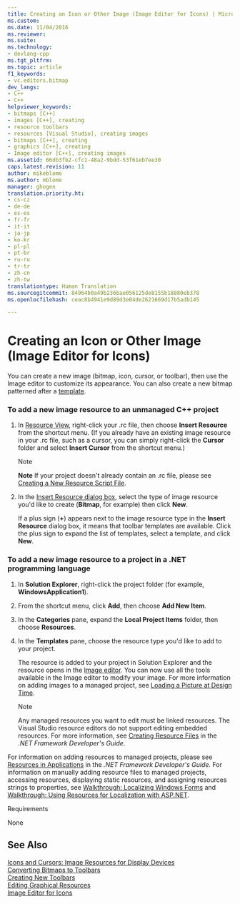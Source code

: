 ```yaml
---
title: Creating an Icon or Other Image (Image Editor for Icons) | Microsoft Docs
ms.custom: 
ms.date: 11/04/2016
ms.reviewer: 
ms.suite: 
ms.technology:
- devlang-cpp
ms.tgt_pltfrm: 
ms.topic: article
f1_keywords:
- vc.editors.bitmap
dev_langs:
- C++
- C++
helpviewer_keywords:
- bitmaps [C++]
- images [C++], creating
- resource toolbars
- resources [Visual Studio], creating images
- bitmaps [C++], creating
- graphics [C++], creating
- Image editor [C++], creating images
ms.assetid: 66db3fb2-cfc1-48a2-9bdd-53f61eb7ee30
caps.latest.revision: 11
author: mikeblome
ms.author: mblome
manager: ghogen
translation.priority.ht:
- cs-cz
- de-de
- es-es
- fr-fr
- it-it
- ja-jp
- ko-kr
- pl-pl
- pt-br
- ru-ru
- tr-tr
- zh-cn
- zh-tw
translationtype: Human Translation
ms.sourcegitcommit: 84964b0a49b236bae056125de8155b18880eb378
ms.openlocfilehash: ceac8b4941e9d89d3e04de2621669d17b5adb145

---
```

# Creating an Icon or Other Image (Image Editor for Icons)
You can create a new image (bitmap, icon, cursor, or toolbar), then use the Image editor to customize its appearance. You can also create a new bitmap patterned after a [template](../windows/how-to-use-resource-templates.md).  
  
### To add a new image resource to an unmanaged C++ project  
  
1.  In [Resource View](../windows/resource-view-window.md), right-click your .rc file, then choose **Insert Resource** from the shortcut menu. (If you already have an existing image resource in your .rc file, such as a cursor, you can simply right-click the **Cursor** folder and select **Insert Cursor** from the shortcut menu.)  
  
    > [!NOTE]
    >  **Note** If your project doesn't already contain an .rc file, please see [Creating a New Resource Script File](../windows/how-to-create-a-resource-script-file.md).  
  
2.  In the [Insert Resource dialog box](../windows/add-resource-dialog-box.md), select the type of image resource you'd like to create (**Bitmap**, for example) then click **New**.  
  
     If a plus sign (**+**) appears next to the image resource type in the **Insert Resource** dialog box, it means that toolbar templates are available. Click the plus sign to expand the list of templates, select a template, and click **New**.  
  
### To add a new image resource to a project in a .NET programming language  
  
1.  In **Solution Explorer**, right-click the project folder (for example, **WindowsApplication1**).  
  
2.  From the shortcut menu, click **Add**, then choose **Add New Item**.  
  
3.  In the **Categories** pane, expand the **Local Project Items** folder, then choose **Resources**.  
  
4.  In the **Templates** pane, choose the resource type you'd like to add to your project.  
  
     The resource is added to your project in Solution Explorer and the resource opens in the [Image editor](../mfc/image-editor-for-icons.md). You can now use all the tools available in the Image editor to modify your image. For more information on adding images to a managed project, see [Loading a Picture at Design Time](http://msdn.microsoft.com/Library/4dc7b973-afb1-4276-8322-20825af96655).  
  
    > [!NOTE]
    >  Any managed resources you want to edit must be linked resources. The Visual Studio resource editors do not support editing embedded resources. For more information, see [Creating Resource Files](http://msdn.microsoft.com/Library/6c5ad891-66a0-4e7a-adcf-f41863ba6d8d) in the *.NET Framework Developer's Guide*.  
  
 For information on adding resources to managed projects, please see [Resources in Applications](http://msdn.microsoft.com/Library/8ad495d4-2941-40cf-bf64-e82e85825890) in the *.NET Framework Developer's Guide.* For information on manually adding resource files to managed projects, accessing resources, displaying static resources, and assigning resources strings to properties, see [Walkthrough: Localizing Windows Forms](http://msdn.microsoft.com/en-us/9a96220d-a19b-4de0-9f48-01e5d82679e5) and [Walkthrough: Using Resources for Localization with ASP.NET](http://msdn.microsoft.com/Library/bb4e5b44-e2b0-48ab-bbe9-609fb33900b6).  
  
 Requirements  
  
 None  
  
## See Also  
 [Icons and Cursors: Image Resources for Display Devices](../mfc/icons-and-cursors-image-resources-for-display-devices-image-editor-for-icons.md)   
 [Converting Bitmaps to Toolbars](../mfc/converting-bitmaps-to-toolbars.md)   
 [Creating New Toolbars](../mfc/creating-new-toolbars.md)   
 [Editing Graphical Resources](../mfc/editing-graphical-resources-image-editor-for-icons.md)   
 [Image Editor for Icons](../mfc/image-editor-for-icons.md)




<!--HONumber=Jan17_HO1-->


